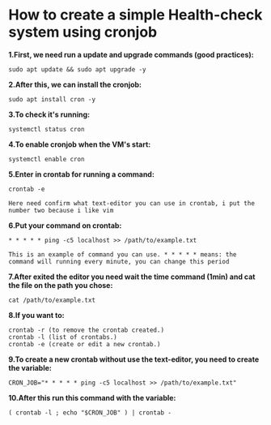 # How to create a simple Health-check system using cronjob

**1.First, we need run a update and upgrade commands (good practices):**
```
sudo apt update && sudo apt upgrade -y
```
**2.After this, we can install the cronjob:**
```
sudo apt install cron -y
```
**3.To check it's running:**
```
systemctl status cron
```
**4.To enable cronjob when the VM's start:**
```
systemctl enable cron
```
**5.Enter in crontab for running a command:**
```
crontab -e
```
``Here need confirm what text-editor you can use in crontab, i put the number two because i like vim``

**6.Put your command on crontab:**
```
* * * * * ping -c5 localhost >> /path/to/example.txt
```
``This is an example of command you can use. * * * * * means: the command will running every minute, you can change this period``

**7.After exited the editor you need wait the time command (1min) and cat the file on the path you chose:**
```
cat /path/to/example.txt
```
**8.If you want to:**
```
crontab -r (to remove the crontab created.)
crontab -l (list of crontabs.)
crontab -e (create or edit a new crontab.)
```
**9.To create a new crontab without use the text-editor, you need to create the variable:**
```
CRON_JOB="* * * * * ping -c5 localhost >> /path/to/example.txt"
```
**10.After this run this command with the variable:**
```
( crontab -l ; echo "$CRON_JOB" ) | crontab -
```
